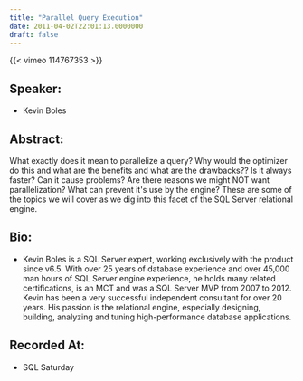 ```yaml
---
title: "Parallel Query Execution"
date: 2011-04-02T22:01:13.0000000
draft: false
---
```


{{< vimeo 114767353 >}}

## Speaker:

 - Kevin Boles

## Abstract:

<p>What exactly does it mean to parallelize a query? Why would the optimizer do this and what are the benefits and what are the drawbacks?? Is it always faster? Can it cause problems? Are there reasons we might NOT want parallelization? What can prevent it's use by the engine? These are some of the topics we will cover as we dig into this facet of the SQL Server relational engine.</p>

## Bio:

 - <p>Kevin Boles is a SQL Server expert, working exclusively with the product since v6.5. With over 25 years of database experience and over 45,000 man hours of SQL Server engine experience, he holds many related certifications, is an MCT and was a SQL Server MVP from 2007 to 2012. Kevin has been a very successful independent consultant for over 20 years. His passion is the relational engine, especially designing, building, analyzing and tuning high-performance database applications.</p>

## Recorded At:

 - SQL Saturday

